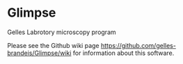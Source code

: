 Glimpse
=======

Gelles Labrotory microscopy program

Please see the Github wiki page https://github.com/gelles-brandeis/Glimpse/wiki for information about this software.
